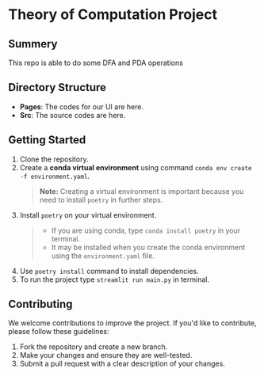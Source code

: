 # Theory of Computation Project

## Summery
This repo is able to do some DFA and PDA operations

## Directory Structure

- **Pages**: The codes for our UI are here.
- **Src**: The source codes are here.

## Getting Started

1. Clone the repository.
2. Create a **conda virtual environment** using command `conda env create -f environment.yaml`. 
   > **Note:** Creating a virtual environment is important because you need to install `poetry` in further steps.
3. Install `poetry` on your virtual environment.
   > - If you are using conda, type `conda install poetry` in your terminal.
   > - It may be installed when you create the conda environment using the `environment.yaml` file.
4. Use `poetry install` command to install dependencies.
3. To run the project type `streamlit run main.py` in terminal.

## Contributing

We welcome contributions to improve the project. If you'd like to contribute, please follow these guidelines:

1. Fork the repository and create a new branch.
2. Make your changes and ensure they are well-tested.
3. Submit a pull request with a clear description of your changes.
